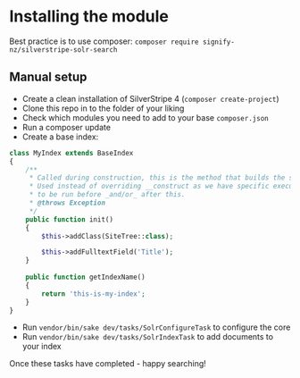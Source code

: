 # Installing the module

Best practice is to use composer:
`composer require signify-nz/silverstripe-solr-search`

## Manual setup

- Create a clean installation of SilverStripe 4 (`composer create-project`)
- Clone this repo in to the folder of your liking
- Check which modules you need to add to your base `composer.json`
- Run a composer update
- Create a base index:
```php
class MyIndex extends BaseIndex
{
    /**
     * Called during construction, this is the method that builds the structure.
     * Used instead of overriding __construct as we have specific execution order - code that has
     * to be run before _and/or_ after this.
     * @throws Exception
     */
    public function init()
    {
        $this->addClass(SiteTree::class);

        $this->addFulltextField('Title');
    }
    
    public function getIndexName()
    {
        return 'this-is-my-index';
    }
}
```
- Run `vendor/bin/sake dev/tasks/SolrConfigureTask` to configure the core
- Run `vendor/bin/sake dev/tasks/SolrIndexTask` to add documents to your index

Once these tasks have completed - happy searching!
